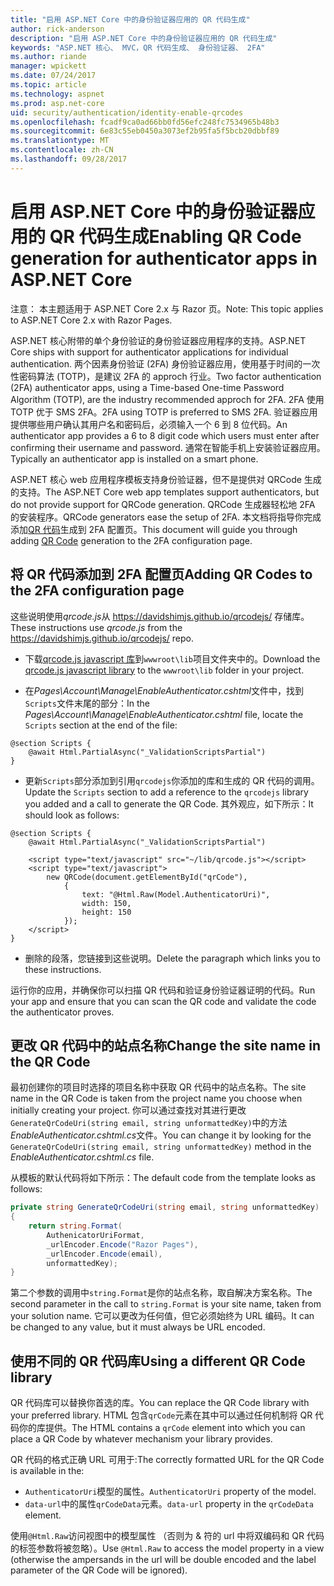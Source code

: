 ```yaml
---
title: "启用 ASP.NET Core 中的身份验证器应用的 QR 代码生成"
author: rick-anderson
description: "启用 ASP.NET Core 中的身份验证器应用的 QR 代码生成"
keywords: "ASP.NET 核心、 MVC，QR 代码生成、 身份验证器、 2FA"
ms.author: riande
manager: wpickett
ms.date: 07/24/2017
ms.topic: article
ms.technology: aspnet
ms.prod: asp.net-core
uid: security/authentication/identity-enable-qrcodes
ms.openlocfilehash: fcadf9ca0ad66bb0fd56efc248fc7534965b48b3
ms.sourcegitcommit: 6e83c55eb0450a3073ef2b95fa5f5bcb20dbbf89
ms.translationtype: MT
ms.contentlocale: zh-CN
ms.lasthandoff: 09/28/2017
---
```

# <a name="enabling-qr-code-generation-for-authenticator-apps-in-aspnet-core"></a><span data-ttu-id="55043-104">启用 ASP.NET Core 中的身份验证器应用的 QR 代码生成</span><span class="sxs-lookup"><span data-stu-id="55043-104">Enabling QR Code generation for authenticator apps in ASP.NET Core</span></span>

<span data-ttu-id="55043-105">注意： 本主题适用于 ASP.NET Core 2.x 与 Razor 页。</span><span class="sxs-lookup"><span data-stu-id="55043-105">Note: This topic applies to ASP.NET Core 2.x with Razor Pages.</span></span>

<span data-ttu-id="55043-106">ASP.NET 核心附带的单个身份验证的身份验证器应用程序的支持。</span><span class="sxs-lookup"><span data-stu-id="55043-106">ASP.NET Core ships with support for authenticator applications for individual authentication.</span></span> <span data-ttu-id="55043-107">两个因素身份验证 (2FA) 身份验证器应用，使用基于时间的一次性密码算法 (TOTP)，是建议 2FA 的 approch 行业。</span><span class="sxs-lookup"><span data-stu-id="55043-107">Two factor authentication (2FA) authenticator apps, using a Time-based One-time Password Algorithm (TOTP), are the industry recommended approch for 2FA.</span></span> <span data-ttu-id="55043-108">2FA 使用 TOTP 优于 SMS 2FA。</span><span class="sxs-lookup"><span data-stu-id="55043-108">2FA using TOTP is preferred to SMS 2FA.</span></span> <span data-ttu-id="55043-109">验证器应用提供哪些用户确认其用户名和密码后，必须输入一个 6 到 8 位代码。</span><span class="sxs-lookup"><span data-stu-id="55043-109">An authenticator app provides a 6 to 8 digit code which users must enter after confirming their username and password.</span></span> <span data-ttu-id="55043-110">通常在智能手机上安装验证器应用。</span><span class="sxs-lookup"><span data-stu-id="55043-110">Typically an authenticator app is installed on a smart phone.</span></span>

<span data-ttu-id="55043-111">ASP.NET 核心 web 应用程序模板支持身份验证器，但不是提供对 QRCode 生成的支持。</span><span class="sxs-lookup"><span data-stu-id="55043-111">The ASP.NET Core web app templates support authenticators, but do not provide support for QRCode generation.</span></span> <span data-ttu-id="55043-112">QRCode 生成器轻松地 2FA 的安装程序。</span><span class="sxs-lookup"><span data-stu-id="55043-112">QRCode generators ease the setup of 2FA.</span></span> <span data-ttu-id="55043-113">本文档将指导你完成添加[QR 代码](https://wikipedia.org/wiki/QR_code)生成到 2FA 配置页。</span><span class="sxs-lookup"><span data-stu-id="55043-113">This document will guide you through adding [QR Code](https://wikipedia.org/wiki/QR_code) generation to the 2FA configuration page.</span></span>

## <a name="adding-qr-codes-to-the-2fa-configuration-page"></a><span data-ttu-id="55043-114">将 QR 代码添加到 2FA 配置页</span><span class="sxs-lookup"><span data-stu-id="55043-114">Adding QR Codes to the 2FA configuration page</span></span>

<span data-ttu-id="55043-115">这些说明使用*qrcode.js*从 https://davidshimjs.github.io/qrcodejs/ 存储库。</span><span class="sxs-lookup"><span data-stu-id="55043-115">These instructions use *qrcode.js* from the https://davidshimjs.github.io/qrcodejs/ repo.</span></span>

* <span data-ttu-id="55043-116">下载[qrcode.js javascript 库](https://davidshimjs.github.io/qrcodejs/)到`wwwroot\lib`项目文件夹中的。</span><span class="sxs-lookup"><span data-stu-id="55043-116">Download the  [qrcode.js javascript library](https://davidshimjs.github.io/qrcodejs/) to the `wwwroot\lib` folder in your project.</span></span>

* <span data-ttu-id="55043-117">在*Pages\Account\Manage\EnableAuthenticator.cshtml*文件中，找到`Scripts`文件末尾的部分：</span><span class="sxs-lookup"><span data-stu-id="55043-117">In the *Pages\Account\Manage\EnableAuthenticator.cshtml* file, locate the `Scripts` section at the end of the file:</span></span>

```cshtml
@section Scripts {
    @await Html.PartialAsync("_ValidationScriptsPartial")
}
```

* <span data-ttu-id="55043-118">更新`Scripts`部分添加到引用`qrcodejs`你添加的库和生成的 QR 代码的调用。</span><span class="sxs-lookup"><span data-stu-id="55043-118">Update the `Scripts` section to add a reference to the `qrcodejs` library you added and a call to generate the QR Code.</span></span> <span data-ttu-id="55043-119">其外观应，如下所示：</span><span class="sxs-lookup"><span data-stu-id="55043-119">It should look as follows:</span></span>

```cshtml
@section Scripts {
    @await Html.PartialAsync("_ValidationScriptsPartial")

    <script type="text/javascript" src="~/lib/qrcode.js"></script>
    <script type="text/javascript">
        new QRCode(document.getElementById("qrCode"),
            {
                text: "@Html.Raw(Model.AuthenticatorUri)",
                width: 150,
                height: 150
            });
    </script>
}
```

* <span data-ttu-id="55043-120">删除的段落，您链接到这些说明。</span><span class="sxs-lookup"><span data-stu-id="55043-120">Delete the paragraph which links you to these instructions.</span></span>

<span data-ttu-id="55043-121">运行你的应用，并确保你可以扫描 QR 代码和验证身份验证器证明的代码。</span><span class="sxs-lookup"><span data-stu-id="55043-121">Run your app and ensure that you can scan the QR code and validate the code the authenticator proves.</span></span>

## <a name="change-the-site-name-in-the-qr-code"></a><span data-ttu-id="55043-122">更改 QR 代码中的站点名称</span><span class="sxs-lookup"><span data-stu-id="55043-122">Change the site name in the QR Code</span></span>

<span data-ttu-id="55043-123">最初创建你的项目时选择的项目名称中获取 QR 代码中的站点名称。</span><span class="sxs-lookup"><span data-stu-id="55043-123">The site name in the QR Code is taken from the project name you choose when initially creating your project.</span></span> <span data-ttu-id="55043-124">你可以通过查找对其进行更改`GenerateQrCodeUri(string email, string unformattedKey)`中的方法*EnableAuthenticator.cshtml.cs*文件。</span><span class="sxs-lookup"><span data-stu-id="55043-124">You can change it by looking for the `GenerateQrCodeUri(string email, string unformattedKey)` method in  the *EnableAuthenticator.cshtml.cs* file.</span></span> 

<span data-ttu-id="55043-125">从模板的默认代码将如下所示：</span><span class="sxs-lookup"><span data-stu-id="55043-125">The default code from the template looks as follows:</span></span>

```c#
private string GenerateQrCodeUri(string email, string unformattedKey)
{
    return string.Format(
        AuthenicatorUriFormat,
        _urlEncoder.Encode("Razor Pages"),
        _urlEncoder.Encode(email),
        unformattedKey);
}
```

<span data-ttu-id="55043-126">第二个参数的调用中`string.Format`是你的站点名称，取自解决方案名称。</span><span class="sxs-lookup"><span data-stu-id="55043-126">The second parameter in the call to `string.Format` is your site name, taken from your solution name.</span></span> <span data-ttu-id="55043-127">它可以更改为任何值，但它必须始终为 URL 编码。</span><span class="sxs-lookup"><span data-stu-id="55043-127">It can be changed to any value, but it must always be URL encoded.</span></span>

## <a name="using-a-different-qr-code-library"></a><span data-ttu-id="55043-128">使用不同的 QR 代码库</span><span class="sxs-lookup"><span data-stu-id="55043-128">Using a different QR Code library</span></span>

<span data-ttu-id="55043-129">QR 代码库可以替换你首选的库。</span><span class="sxs-lookup"><span data-stu-id="55043-129">You can replace the QR Code library with your preferred library.</span></span> <span data-ttu-id="55043-130">HTML 包含`qrCode`元素在其中可以通过任何机制将 QR 代码你的库提供。</span><span class="sxs-lookup"><span data-stu-id="55043-130">The HTML contains a `qrCode` element into which you can place a QR Code by whatever mechanism your library provides.</span></span>

<span data-ttu-id="55043-131">QR 代码的格式正确 URL 可用于:</span><span class="sxs-lookup"><span data-stu-id="55043-131">The correctly formatted URL for the QR Code is available in the:</span></span>

* <span data-ttu-id="55043-132">`AuthenticatorUri`模型的属性。</span><span class="sxs-lookup"><span data-stu-id="55043-132">`AuthenticatorUri` property of the model.</span></span>
* <span data-ttu-id="55043-133">`data-url`中的属性`qrCodeData`元素。</span><span class="sxs-lookup"><span data-stu-id="55043-133">`data-url` property in the `qrCodeData` element.</span></span> 

<span data-ttu-id="55043-134">使用`@Html.Raw`访问视图中的模型属性 （否则为 & 符的 url 中将双编码和 QR 代码的标签参数将被忽略）。</span><span class="sxs-lookup"><span data-stu-id="55043-134">Use `@Html.Raw` to access the model property in a view (otherwise the ampersands in the url will be double encoded and the label parameter of the QR Code will be ignored).</span></span>
